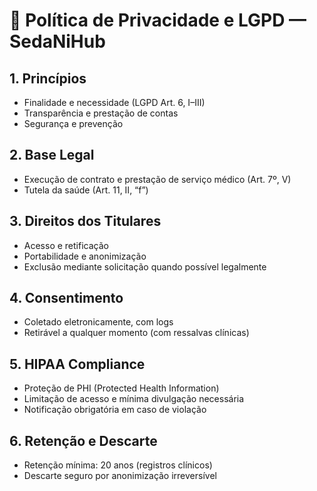 # 🧾 Política de Privacidade e LGPD — SedaNiHub

## 1. Princípios
- Finalidade e necessidade (LGPD Art. 6, I–III)  
- Transparência e prestação de contas  
- Segurança e prevenção  

## 2. Base Legal
- Execução de contrato e prestação de serviço médico (Art. 7º, V)  
- Tutela da saúde (Art. 11, II, “f”)  

## 3. Direitos dos Titulares
- Acesso e retificação  
- Portabilidade e anonimização  
- Exclusão mediante solicitação quando possível legalmente  

## 4. Consentimento
- Coletado eletronicamente, com logs  
- Retirável a qualquer momento (com ressalvas clínicas)  

## 5. HIPAA Compliance
- Proteção de PHI (Protected Health Information)  
- Limitação de acesso e mínima divulgação necessária  
- Notificação obrigatória em caso de violação  

## 6. Retenção e Descarte
- Retenção mínima: 20 anos (registros clínicos)  
- Descarte seguro por anonimização irreversível
